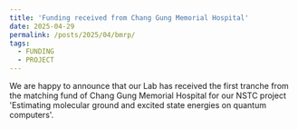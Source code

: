 ```yaml
---
title: 'Funding received from Chang Gung Memorial Hospital'
date: 2025-04-29
permalink: /posts/2025/04/bmrp/
tags:
  - FUNDING
  - PROJECT
---
```


We are happy to announce that our Lab has received the first tranche from the matching fund of Chang Gung Memorial Hospital for our NSTC project 'Estimating molecular ground and excited state energies on quantum computers'.
